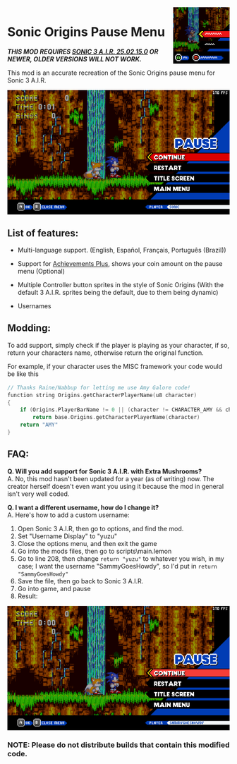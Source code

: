<img src="img/icon.png" align="right" />

# Sonic Origins Pause Menu

***THIS MOD REQUIRES [SONIC 3 A.I.R. 25.02.15.0](https://github.com/Eukaryot/sonic3air/releases/tag/v25.02.15.0-test) OR NEWER, OLDER VERSIONS WILL NOT WORK.***

This mod is an accurate recreation of the Sonic Origins pause menu for Sonic 3 A.I.R.

<img src="img/screenshot1.png" align="center" />

## List of features:

* Multi-language support. (English, Español, Français, Português (Brazil))

* Support for [Achievements Plus](https://github.com/fadeinside/s3air-achievements-plus), shows your coin amount on the pause menu (Optional)

* Multiple Controller button sprites in the style of Sonic Origins (With the default 3 A.I.R. sprites being the default, due to them being dynamic)

* Usernames

## Modding:
To add support, simply check if the player is playing as your character, if so, return your characters name, otherwise return the original function.

For example, if your character uses the MISC framework your code would be like this

```cpp
// Thanks Raine/Nabbup for letting me use Amy Galore code!
function string Origins.getCharacterPlayerName(u8 character)
{
    if (Origins.PlayerBarName != 0 || (character != CHARACTER_AMY && character != CHARACTER_AMY_TAILS))
        return base.Origins.getCharacterPlayerName(character)
    return "AMY"
}
```

## FAQ:

**Q. Will you add support for Sonic 3 A.I.R. with Extra Mushrooms?**<br>
A. No, this mod hasn't been updated for a year (as of writing) now. The creator herself doesn't even want you using it because the mod in general isn't very well coded. 

**Q. I want a different username, how do I change it?**  
A. Here's how to add a custom username:
    
1. Open Sonic 3 A.I.R, then go to options, and find the mod.
2. Set "Username Display" to "yuzu"
3. Close the options menu, and then exit the game
4. Go into the mods files, then go to scripts\main.lemon 
5. Go to line 208, then change `return "yuzu"` to whatever you wish, in my case; I want the username "SammyGoesHowdy", so I'd put in `return "SammyGoesHowdy"`
6. Save the file, then go back to Sonic 3 A.I.R.
7. Go into game, and pause
8. Result:

<img src="img/screenshot2.png" align="center" />

### NOTE: Please do not distribute builds that contain this modified code.
